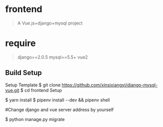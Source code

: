 # frontend

> A Vue.js+django+mysql project

# require
>django==2.0.5
>mysql==5.5+
>vue2

## Build Setup

Setup Template
$ git clone https://github.com/xinsixiangyi/django-mysql-vue.git
$ cd frontend
Setup

$ yarn install
$ pipenv install --dev && pipenv shell

#Change django and vue server address by yourself

$ python manage.py migrate